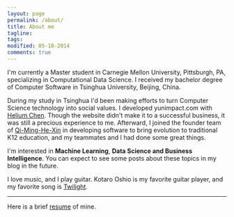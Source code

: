 ```yaml
---
layout: page
permalink: /about/
title: About me
tagline: 
tags: 
modified: 05-18-2014
comments: true
---
```


I'm currently a Master student in Carnegie Mellon University, Pittsburgh, PA, specializing in Computational Data Science. I received my bachelor degree of Computer Software in Tsinghua University, Beijing, China. 

During my study in Tsinghua I'd been making efforts to turn Computer Science technology into social values. I developed yunimpact.com with [Helium Chen](http://weibo.com/heliumchen?topnav=1&wvr=5&topsug=1). Though the website didn't make it to a successful business, it was still a precious experience to me. Afterward, I joined the founder team of [Qi-Ming-He-Xin](http://www.hexin.im/) in developing software to bring evolution to traditional K12 education, and my teammates and I had done some great things. 

I'm interested in **Machine Learning**, **Data Science and Business Intelligence**. You can expect to see some posts about these topics in my blog in the future. 

I love music, and I play guitar. Kotaro Oshio is my favorite guitar player, and my favorite song is [Twilight](https://www.youtube.com/watch?v=Z2wkX70kDAw). 

<hr/>
Here is a brief <a href="/files/resume.pdf">resume</a> of mine.
